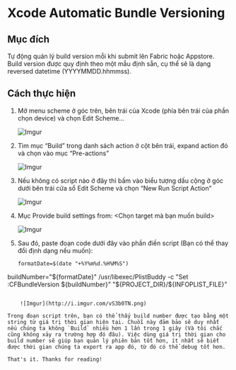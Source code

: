 # Xcode Automatic Bundle Versioning

## Mục đích

Tự động quản lý build version mỗi khi submit lên Fabric hoặc Appstore. Build version được quy định theo một mẫu định sẵn, cụ thể sẽ là dạng reversed datetime (YYYYMMDD.hhmmss).

## Cách thực hiện

1. Mở menu scheme ở góc trên, bên trái của Xcode (phía bên trái của phần chọn device) và chọn Edit Scheme…

    ![Imgur](http://i.imgur.com/Nc9umM5.png)

2. Tìm mục “Build” trong danh sách action ở cột bên trái, expand action đó và chọn vào mục “Pre-actions”
    
    ![Imgur](http://i.imgur.com/TVch5DA.png)

3. Nếu không có script nào ở đây thì bấm vào biểu tượng dấu cộng ở góc dưới bên trái cửa sổ Edit Scheme và chọn “New Run Script Action”
    
    ![Imgur](http://i.imgur.com/cibf3nM.png)    

4. Mục Provide build settings from: <Chọn target mà bạn muốn build>
    
    ![Imgur](http://i.imgur.com/x1QQEUv.png)

5. Sau đó, paste đoạn code dưới đây vào phần điền script (Bạn có thể thay đổi định dạng nếu muốn):

    ```
    formatDate=$(date "+%Y%m%d.%H%M%S")
buildNumber="${formatDate}"
/usr/libexec/PlistBuddy -c "Set :CFBundleVersion ${buildNumber}" "${PROJECT_DIR}/${INFOPLIST_FILE}"
```

    ![Imgur](http://i.imgur.com/vS3b0TN.png)

Trong đoạn script trên, bạn có thể thấy build number được tạo bằng một string từ giá trị thời gian hiện tại. Chuỗi này đảm bảo sẽ duy nhất nếu chúng ta không `Build` nhiều hơn 1 lần trong 1 giây (Và tôi chắc cũng không xảy ra trường hợp đó đâu). Việc dùng giá trị thời gian cho build number sẽ giúp bạn quản lý phiên bản tốt hơn, ít nhất sẽ biết được thời gian chúng ta export ra app đó, từ đó có thể debug tốt hơn.

That's it. Thanks for reading!
